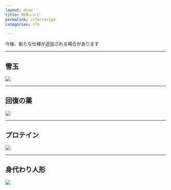 ```yaml
---
layout: draw
title: 特殊レシピ
permalink: /rfm/recipe
categories: rfm

---
```

<p class="alert alert-info">今後、新たな仕様が追加される場合があります</p>


---------------------------------------
## 雪玉  

<img src="http://web.njj12.net/public/images/rfm/snowball.png"><br>


---------------------------------------
## 回復の薬  

<img src="http://web.njj12.net/public/images/rfm/kaifukuno.png"><br>

---------------------------------------
## プロテイン  

<img src="http://web.njj12.net/public/images/rfm/protein.png"><br>

---------------------------------------
## 身代わり人形  

<img src="http://web.njj12.net/public/images/rfm/migawari.png"><br>



  
